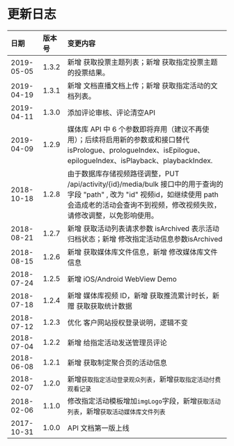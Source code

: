 # 更新日志

| 日期 | 版本号 | 变更内容 |
| :--- | :--- | :--- |
| 2019-05-05 | 1.3.2 | 新增 获取投票主题列表；新增 获取指定投票主题的投票结果。 |
| 2019-04-19 | 1.3.1 | 新增 文档直播文档上传；新增 获取指定活动的文档列表。 |
| 2019-04-11 | 1.3.0 | 添加评论审核、评论清空API |
| 2019-04-09 | 1.2.9 | 媒体库 API 中 6 个参数即将弃用（建议不再使用）；后续将启用新的参数或和接口替代 isPrologue、prologueIndex、isEpilogue、epilogueIndex、isPlayback、playbackIndex. |
| 2018-10-18 | 1.2.8 | 由于数据库存储视频路径调整，PUT /api/activity/{id}/media/bulk 接口中的用于查询的字段 "path" , 改为 "id" 视频id，如继续使用 path 会造成老的活动会查询不到视频，修改视频失败，请修改调整，以免影响使用。 |
| 2018-08-21 | 1.2.7 | 新增 获取活动列表请求参数 isArchived 表示活动归档状态；新增 修改指定活动信息参数isArchived |
| 2018-08-15 | 1.2.6 | 新增 获取媒体库文件信息，新增 修改媒体库文件信息 |
| 2018-07-24 | 1.2.5 | 新增 iOS/Android WebView Demo |
| 2018-07-18 | 1.2.4 | 新增 媒体库视频 ID，新增 获取推流累计时长，新赠 获取获取统计数据 |
| 2018-07-12 | 1.2.3 | 优化 客户网站授权登录说明，逻辑不变 |
| 2018-07-04 | 1.2.2 | 新增 给指定活动发送管理员评论 |
| 2018-06-08 | 1.2.1 | 新增 获取制定聚合页的活动信息 |
| 2018-02-07 | 1.2.0 | 新增`获取指定活动登录观众列表`，新增`获取指定活动付费观看记录` |
| 2018-02-06 | 1.1.0 | 修改指定活动模板增加`imgLogo`字段，新增`获取活动列表`，新增`获取活动媒体库文件列表` |
| 2017-10-31 | 1.0.0 | API 文档第一版上线 |



